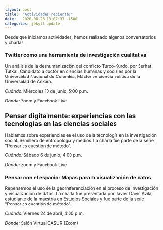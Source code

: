 ```yaml
---
layout: post
title:  "Actividades recientes"
date:   2020-08-26 13:07:37 -0500
categories: jekyll update
---
```

Desde que iniciamos actividades, hemos realizado algunos conversatorios y charlas.


### Twitter como una herramienta de investigación cualitativa
Un análisis de la deshumanización del conflicto Turco-Kurdo, por Serhat Tutkal. Candidato a doctor en ciencias humanas y sociales por la Universidad Nacional de Colombia, Máster en ciencia política de la Universidad de Ankara.

*Cuándo:* Miércoles 10 de junio, 5:00 p.m.

*Dónde:* Zoom y Facebook Live

## Pensar digitalmente: experiencias con las tecnologías en las ciencias sociales
Hablamos sobre experiencias en el uso de la tecnología en la investigación social. Semillero de Antropología y medios. La charla fue parte de la serie "Pensar es cuestión de método".

*Cuándo:* Sábado 6 de junio, 4:00 p.m.

*Dónde:* Zoom y Facebook Live

### Pensar con el espacio: Mapas para la visualización de datos
Repensemos el uso de la georreferenciación en el proceso de investigación y visualización de datos.
La charla fue presentada por Javier David Ávila, estudiante de la maestría en Estudios Sociales y fue parte de la serie "Pensar es cuestión de método".

*Cuándo:* Viernes 24 de abril, 4:00 p.m.

*Dónde:* Salón Virtual CASUR (Zoom)
